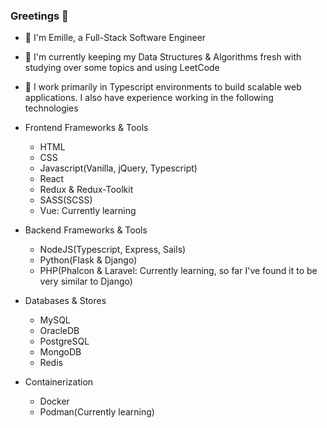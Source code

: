 ### Greetings 👋

- :rocket: I'm Emille, a Full-Stack Software Engineer
- :seedling: I'm currently keeping my Data Structures & Algorithms fresh with studying over some topics and using LeetCode  
- :telescope: I work primarily in Typescript environments to build scalable web applications. I also have experience working in the following technologies

- Frontend Frameworks & Tools
  - HTML
  - CSS
  - Javascript(Vanilla, jQuery, Typescript)
  - React
  - Redux & Redux-Toolkit
  - SASS(SCSS)
  - Vue: Currently learning
  
- Backend Frameworks & Tools
  - NodeJS(Typescript, Express, Sails)
  - Python(Flask & Django)
  - PHP(Phalcon & Laravel: Currently learning, so far I've found it to be very similar to Django)

- Databases & Stores
  - MySQL
  - OracleDB
  - PostgreSQL
  - MongoDB
  - Redis

- Containerization
  - Docker
  - Podman(Currently learning)

<!--
**Emille1723/Emille1723** is a ✨ _special_ ✨ repository because its `README.md` (this file) appears on your GitHub profile.

Here are some ideas to get you started:

- 🔭 I’m currently working on ...
- 🌱 I’m currently learning ...
- 👯 I’m looking to collaborate on ...
- 🤔 I’m looking for help with ...
- 💬 Ask me about ...
- 📫 How to reach me: ...
- 😄 Pronouns: ...
- ⚡ Fun fact: ...
-->

